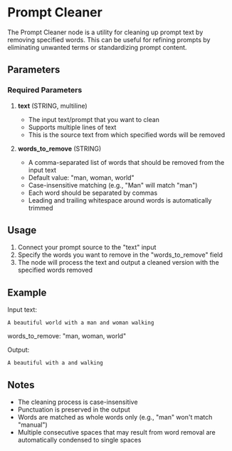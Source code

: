 # Prompt Cleaner

The Prompt Cleaner node is a utility for cleaning up prompt text by removing specified words. This can be useful for refining prompts by eliminating unwanted terms or standardizing prompt content.

## Parameters

### Required Parameters

1. **text** (STRING, multiline)
   - The input text/prompt that you want to clean
   - Supports multiple lines of text
   - This is the source text from which specified words will be removed

2. **words_to_remove** (STRING)
   - A comma-separated list of words that should be removed from the input text
   - Default value: "man, woman, world"
   - Case-insensitive matching (e.g., "Man" will match "man")
   - Each word should be separated by commas
   - Leading and trailing whitespace around words is automatically trimmed

## Usage

1. Connect your prompt source to the "text" input
2. Specify the words you want to remove in the "words_to_remove" field
3. The node will process the text and output a cleaned version with the specified words removed

## Example

Input text:
```
A beautiful world with a man and woman walking
```

words_to_remove: "man, woman, world"

Output:
```
A beautiful with a and walking
```

## Notes

- The cleaning process is case-insensitive
- Punctuation is preserved in the output
- Words are matched as whole words only (e.g., "man" won't match "manual")
- Multiple consecutive spaces that may result from word removal are automatically condensed to single spaces
